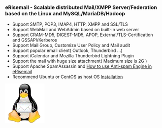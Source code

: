 ### eRisemail - Scalable distributed Mail/XMPP Server/Federation based on the Linux and MySQL/MariaDB/Hadoop
* Support SMTP, POP3, IMAP4, HTTP, XMPP and SSL/TLS
* Support WebMail and WebAdmin based on built-in web server
* Support CRAM-MD5, DIGEST-MD5, APOP, External/TLS-Certification and GSSAPI/Kerberos
* Support Mail Group, Customize User Policy and Mail audit
* Support popular email client( Outlook, Thunderbird ...)
* Support iCalendar and Mozilla Thunderbird Lightning Plugin
* Support the mail with huge size attachment( Maximum size is 2G )
* Support Apache SpamAssassin and [How to use Anti-spam Engine in eRisemail](https://github.com/uplusware/erisemail/wiki/How-to-use-Anti-spam-Engine-in-eRisemail)
* Recommend Ubuntu or CentOS as host OS [Installation](https://github.com/uplusware/erisemail/wiki/Installation)

![erisemail](https://raw.githubusercontent.com/uplusware/erisemail/master/doc/erisemail.gif)

